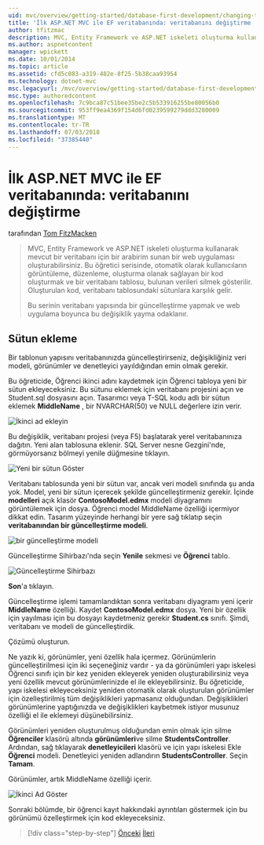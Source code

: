 ```yaml
---
uid: mvc/overview/getting-started/database-first-development/changing-the-database
title: 'İlk ASP.NET MVC ile EF veritabanında: veritabanını değiştirme | Microsoft Docs'
author: tfitzmac
description: MVC, Entity Framework ve ASP.NET iskeleti oluşturma kullanarak mevcut bir veritabanı için bir arabirim sunan bir web uygulaması oluşturabilirsiniz. Bu öğretici seri...
ms.author: aspnetcontent
manager: wpickett
ms.date: 10/01/2014
ms.topic: article
ms.assetid: cfd5c083-a319-482e-8f25-5b38caa93954
ms.technology: dotnet-mvc
msc.legacyurl: /mvc/overview/getting-started/database-first-development/changing-the-database
msc.type: authoredcontent
ms.openlocfilehash: 7c9bca87c51bee35be2c5b533916255be80056b0
ms.sourcegitcommit: 953ff9ea4369f154d6fd0239599279ddd3280009
ms.translationtype: MT
ms.contentlocale: tr-TR
ms.lasthandoff: 07/03/2018
ms.locfileid: "37385440"
---
```

<a name="ef-database-first-with-aspnet-mvc-changing-the-database"></a>İlk ASP.NET MVC ile EF veritabanında: veritabanını değiştirme
====================
tarafından [Tom FitzMacken](https://github.com/tfitzmac)

> MVC, Entity Framework ve ASP.NET iskeleti oluşturma kullanarak mevcut bir veritabanı için bir arabirim sunan bir web uygulaması oluşturabilirsiniz. Bu öğretici serisinde, otomatik olarak kullanıcıların görüntüleme, düzenleme, oluşturma olanak sağlayan bir kod oluşturmak ve bir veritabanı tablosu, bulunan verileri silmek gösterilir. Oluşturulan kod, veritabanı tablosundaki sütunlara karşılık gelir.
> 
> Bu serinin veritabanı yapısında bir güncelleştirme yapmak ve web uygulama boyunca bu değişiklik yayma odaklanır.


## <a name="add-a-column"></a>Sütun ekleme

Bir tablonun yapısını veritabanınızda güncelleştirirseniz, değişikliğiniz veri modeli, görünümler ve denetleyici yayıldığından emin olmak gerekir.

Bu öğreticide, Öğrenci ikinci adını kaydetmek için Öğrenci tabloya yeni bir sütun ekleyeceksiniz. Bu sütunu eklemek için veritabanı projesini açın ve Student.sql dosyasını açın. Tasarımcı veya T-SQL kodu adlı bir sütun eklemek **MiddleName** , bir NVARCHAR(50) ve NULL değerlere izin verir.

![İkinci ad ekleyin](changing-the-database/_static/image1.png)

Bu değişiklik, veritabanı projesi (veya F5) başlatarak yerel veritabanınıza dağıtın. Yeni alan tablosuna eklenir. SQL Server nesne Gezgini'nde, görmüyorsanız bölmeyi yenile düğmesine tıklayın.

![Yeni bir sütun Göster](changing-the-database/_static/image2.png)

Veritabanı tablosunda yeni bir sütun var, ancak veri modeli sınıfında şu anda yok. Model, yeni bir sütun içerecek şekilde güncelleştirmeniz gerekir. İçinde **modelleri** açık klasör **ContosoModel.edmx** modeli diyagramını görüntülemek için dosya. Öğrenci model MiddleName özelliği içermiyor dikkat edin. Tasarım yüzeyinde herhangi bir yere sağ tıklatıp seçin **veritabanından bir güncelleştirme modeli**.

![bir güncelleştirme modeli](changing-the-database/_static/image3.png)

Güncelleştirme Sihirbazı'nda seçin **Yenile** sekmesi ve **Öğrenci** tablo.

![Güncelleştirme Sihirbazı](changing-the-database/_static/image4.png)

**Son**'a tıklayın.

Güncelleştirme işlemi tamamlandıktan sonra veritabanı diyagramı yeni içerir **MiddleName** özelliği. Kaydet **ContosoModel.edmx** dosya. Yeni bir özellik için yayılması için bu dosyayı kaydetmeniz gerekir **Student.cs** sınıfı. Şimdi, veritabanı ve modeli de güncelleştirdik.

Çözümü oluşturun.

Ne yazık ki, görünümler, yeni özellik hala içermez. Görünümlerin güncelleştirilmesi için iki seçeneğiniz vardır - ya da görünümleri yapı iskelesi Öğrenci sınıfı için bir kez yeniden ekleyerek yeniden oluşturabilirsiniz veya yeni özellik mevcut görünümlerinizde el ile ekleyebilirsiniz. Bu öğreticide, yapı iskelesi ekleyeceksiniz yeniden otomatik olarak oluşturulan görünümler için özelleştirilmiş tüm değişiklikleri yapmasanız olduğundan. Değişiklikleri görünümlerine yaptığınızda ve değişiklikleri kaybetmek istiyor musunuz özelliği el ile eklemeyi düşünebilirsiniz.

Görünümleri yeniden oluşturulmuş olduğundan emin olmak için silme **Öğrenciler** klasörü altında **görünümleri**ve silme **StudentsController**. Ardından, sağ tıklayarak **denetleyicileri** klasörü ve için yapı iskelesi Ekle **Öğrenci** modeli. Denetleyici yeniden adlandırın **StudentsController**. Seçin **Tamam**.

Görünümler, artık MiddleName özelliği içerir.

![İkinci Ad Göster](changing-the-database/_static/image5.png)

Sonraki bölümde, bir öğrenci kayıt hakkındaki ayrıntıları göstermek için bu görünümü özelleştirmek için kod ekleyeceksiniz.

> [!div class="step-by-step"]
> [Önceki](generating-views.md)
> [İleri](customizing-a-view.md)
